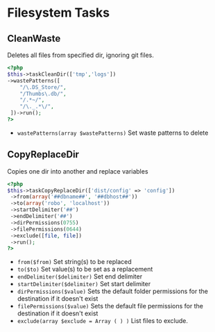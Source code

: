 # Filesystem Tasks
## CleanWaste


Deletes all files from specified dir, ignoring git files.

``` php
<?php
$this->taskCleanDir(['tmp','logs'])
->wastePatterns([
    "/\.DS_Store/",
    "/Thumbs\.db/",
    "/.*~/",
    "/\._.*\/",
 ])->run();
?>
```

* `wastePatterns(array $wastePatterns)`  Set waste patterns to delete

## CopyReplaceDir


Copies one dir into another and replace variables

``` php
<?php
$this->taskCopyReplaceDir(['dist/config' => 'config'])
 ->from(array('##dbname##', '##dbhost##'))
 ->to(array('robo', 'localhost'))
 ->startDelimiter('##')
 ->endDelimiter('##')
 ->dirPermissions(0755)
 ->filePermissions(0644)
 ->exclude([file, file])
 ->run();
?>
```

* `from($from)`   Set string(s) to be replaced
* `to($to)`  Set value(s) to be set as a replacement
* `endDelimiter($delimiter)`  Set end delimiter
* `startDelimiter($delimiter)`  Set start delimiter
* `dirPermissions($value)`  Sets the default folder permissions for the destination if it doesn't exist
* `filePermissions($value)`  Sets the default file permissions for the destination if it doesn't exist
* `exclude(array $exclude = Array ( ) )`  List files to exclude.

